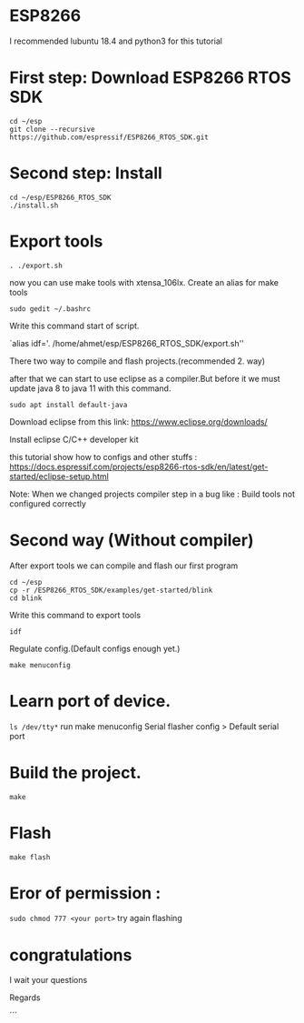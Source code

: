 # ESP8266

I recommended lubuntu 18.4 and python3 for this tutorial

# First step: Download ESP8266 RTOS SDK
```
cd ~/esp
git clone --recursive https://github.com/espressif/ESP8266_RTOS_SDK.git
```

# Second step: Install
```
cd ~/esp/ESP8266_RTOS_SDK
./install.sh
```

# Export tools
`. ./export.sh`

now you can use make tools with xtensa_106lx.
Create an alias for make tools 

`sudo gedit ~/.bashrc`

Write this command start of script.

`alias idf='. /home/ahmet/esp/ESP8266_RTOS_SDK/export.sh''

There two way to compile and flash projects.(recommended 2. way)

after that we can start to use eclipse as a compiler.But before it we must update java 8 to java 11 with this command.

`sudo apt install default-java`

Download eclipse from this link: https://www.eclipse.org/downloads/ 

Install eclipse C/C++ developer kit

this tutorial show how to configs and other stuffs : https://docs.espressif.com/projects/esp8266-rtos-sdk/en/latest/get-started/eclipse-setup.html

Note: When we changed projects compiler step in a bug like : Build tools not configured correctly 


# Second way (Without compiler)

After export tools we can compile and flash our first program
```
cd ~/esp
cp -r /ESP8266_RTOS_SDK/examples/get-started/blink
cd blink
```
Write this command to export tools

`idf`


Regulate config.(Default configs enough yet.)

`make menuconfig`
# Learn port of device.

`ls /dev/tty*`
run make menuconfig  Serial flasher config > Default serial port <your port>

# Build the project.

`make`

# Flash 

`make flash`


# Eror of permission :

`sudo chmod 777 <your port>`
try again flashing
        
# congratulations

I wait your questions

Regards

´´´
